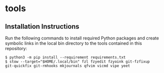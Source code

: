 # tools

## Installation Instructions

Run the following commands to install required Python packages and create
symbolic links in the local bin directory to the tools contained in this
repository:

```
$ python3 -m pip install --requirement requirements.txt
$ stow --target="$HOME/.local/bin" fzl fzyedit fzyoink git-fzfixup git-quickfix git-rmhooks mkjournals qfvim vicmd vipe yeet
```
